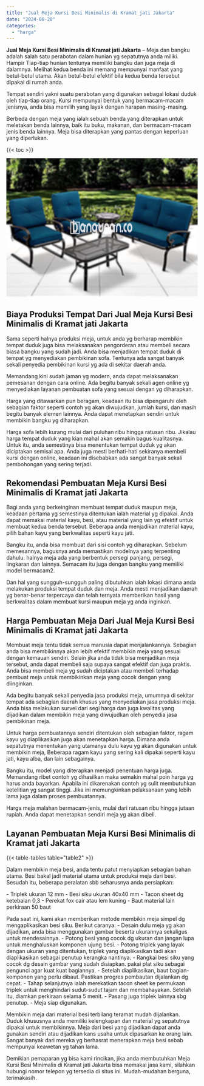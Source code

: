 ```yaml
---
title: "Jual Meja Kursi Besi Minimalis di Kramat jati Jakarta"
date: "2024-08-20"
categories: 
  - "harga"
---
```


**Jual Meja Kursi Besi Minimalis di Kramat jati Jakarta** – Meja dan bangku adalah salah satu perabotan dalam hunian yg sepatutnya anda miliki. Hampir Tiap-tiap hunian tentunya memiliki bangku dan juga meja di dalamnya. Melihat kedua benda ini memang mempunyai manfaat yang betul-betul utama. Akan betul-betul efektif bila kedua benda tersebut dipakai di rumah anda.

Tempat sendiri yakni suatu perabotan yang digunakan sebagai lokasi duduk oleh tiap-tiap orang. Kursi mempunyai bentuk yang bermacam-macam jenisnya, anda bisa memilih yang layak dengan harapan masing-masing.

Berbeda dengan meja yang ialah sebuah benda yang diterapkan untuk meletakan benda lainnya, baik itu buku, makanan, dan bermacam-macam jenis benda lainnya. Meja bisa diterapkan yang pantas dengan keperluan yang diperlukan.

{{< toc >}}

![Jual Meja Kursi Besi Minimalis di Kramat jati Jakarta](/images/jual-meja-besi-murah04.png)

## Biaya Produksi Tempat Dari Jual Meja Kursi Besi Minimalis di Kramat jati Jakarta

Sama seperti halnya produksi meja, untuk anda yg berharap membikin tempat duduk juga bisa melaksanakan pengorderan atau membeli secara biasa bangku yang sudah jadi. Anda bisa menjadikan tempat duduk di tempat yg menyediakan pembikinan sofa. Tentunya ada sangat banyak sekali penyedia pembikinan kursi yg ada di sekitar daerah anda.

Memandang kini sudah jaman yg modern, anda dapat melaksanakan pemesanan dengan cara online. Ada begitu banyak sekali agen online yg menyediakan layanan pembuatan sofa yang sesuai dengan yg diharapkan.

Harga yang ditawarkan pun beragam, keadaan itu bisa dipengaruhi oleh sebagian faktor seperti contoh yg akan diwujudkan, jumlah kursi, dan masih begitu banyak elemen lainnya. Anda dapat menetapkan sendiri untuk membikin bangku yg diharapkan.

Harga sofa lebih kurang mulai dari puluhan ribu hingga ratusan ribu. Jikalau harga tempat duduk yang kian mahal akan semakin bagus kualitasnya. Untuk itu, anda semestinya bisa menentukan tempat duduk yg akan diciptakan semisal apa. Anda juga mesti berhati-hati sekiranya membeli kursi dengan online, keadaan ini disebabkan ada sangat banyak sekali pembohongan yang sering terjadi.

## Rekomendasi Pembuatan Meja Kursi Besi Minimalis di Kramat jati Jakarta

Bagi anda yang berkeinginan membuat tempat duduk maupun meja, keadaan pertama yg semestinya ditentukan ialah material yg dipakai. Anda dapat memakai material kayu, besi, atau material yang lain yg efektif untuk membuat kedua benda tersebut. Beberapa anda menjadikan material kayu, pilih bahan kayu yang berkwalitas seperti kayu jati.

Bangku itu, anda bisa membuat dari sisi contoh yg diharapkan. Sebelum memesannya, bagusnya anda memastikan modelnya yang terpenting dahulu. halnya meja ada yang berbentuk persegi panjang, persegi, lingkaran dan lainnya. Semacam itu juga dengan bangku yang memiliki model bermacam2.

Dan hal yang sungguh-sungguh paling dibutuhkan ialah lokasi dimana anda melakukan produksi tempat duduk dan meja. Anda mesti menjadikan daerah yg benar-benar terpercaya dan telah ternyata memberikan hasil yang berkwalitas dalam membuat kursi maupun meja yg anda inginkan.

## Harga Pembuatan Meja Dari Jual Meja Kursi Besi Minimalis di Kramat jati Jakarta

Membuat meja tentu tidak semua manusia dapat menjalankannya. Sebagian anda bisa membikinnya akan lebih efektif membikin meja yang sesuai dengan kemauan sendiri. Selain jika anda tidak bisa menjadikan meja tersebut, anda dapat membeli saja supaya sangat efektif dan juga praktis. Anda bisa membeli meja yg sudah diciptakan atau membeli terhadap pembuat meja untuk membikinkan meja yang cocok dengan yang diinginkan.

Ada begitu banyak sekali penyedia jasa produksi meja, umumnya di sekitar tempat ada sebagian daerah khusus yang menyediakan jasa produksi meja. Anda bisa melakukan survei dari segi harga dan juga kwalitas yang dijadikan dalam membikin meja yang diwujudkan oleh penyedia jasa pembikinan meja.

Untuk harga pembuatannya sendiri ditentukan oleh sebagian faktor, ragam kayu yg diaplikasikan juga akan menetapkan harga. Dimana anda sepatutnya menentukan yang utamanya dulu kayu yg akan digunakan untuk membikin meja, Beberapa ragam kayu yang sering kali dipakai seperti kayu jati, kayu alba, dan lain sebagainya.

Bangku itu, model yang diterapkan menjadi penentuan harga juga. Memandang ribet contoh yg dihasilkan maka semakin mahal poin harga yg harus anda bayarkan. Apabila ini dikarenakan contoh yg sulit membutuhkan ketelitian yg sangat tinggi. Jika ini memungkinkan pelaksanaan yang lebih lama juga dalam proses pembuatannya.

Harga meja malahan bermacam-jenis, mulai dari ratusan ribu hingga jutaan rupiah. Anda dapat menetapkan sendiri meja yg akan dibeli.

## Layanan Pembuatan Meja Kursi Besi Minimalis di Kramat jati Jakarta

{{< table-tables table="table2" >}}

Dalam membikin meja besi, anda tentu patut menyiapkan sebagian bahan utama. Besi bakal jadi material utama untuk produksi meja dari besi. Sesudah itu, beberapa peralatan sbb seharusnya anda persiapkan:

\- Triplek ukuran 12 mm - Besi siku ukuran 40x40 mm - Tacon sheet dg ketebalan 0,3 - Perekat fox cair atau lem kuning - Baut material lain perkiraan 50 baut

Pada saat ini, kami akan memberikan metode membikin meja simpel dg mengaplikasikan besi siku. Berikut caranya: - Desain dulu meja yg akan dijadikan, anda bisa menggunakan gambar beserta ukurannya sekaligus untuk mendesainnya. - Potong besi yang cocok dg ukuran dan jangan lupa untuk menghaluskan komponen ujung besi. - Potong triplek yang layak dengan ukuran yang ditentukan, triplek yang diaplikasikan tadi akan diaplikasikan sebagai penutup kerangka nantinya. - Rangkai besi siku yang cocok dg desain gambar yang sudah disiapkan. pakai plat siku sebagai pengunci agar kuat kuat bagiannya. - Setelah diaplikasikan, baut bagian-komponen yang perlu dibaut. Pastikan progres pembautan dijalankan dg cepat. - Tahap selanjutnya ialah merekatkan tacon sheet ke permukaan triplek untuk menghindari sudut-sudut tajam dan membahayakan. Setelah itu, diamkan perkiraan selama 5 menit. - Pasang juga triplek lainnya sbg penutup. - Meja siap digunakan.

Membikin meja dari material besi terbilang teramat mudah dijalankan. Duduk khususnya anda memiliki kelengkapan dan material yg sepatutnya dipakai untuk membikinnya. Meja dari besi yang dijadikan dapat anda gunakan sendiri atau dijadikan kans usaha untuk dipasarkan ke orang lain. Sangat banyak dari mereka yg berhasrat menerapkan meja besi sebab mempunyai keawetan yg tahan lama.

Demikian pemaparan yg bisa kami rincikan, jika anda membutuhkan Meja Kursi Besi Minimalis di Kramat jati Jakarta bisa memakai jasa kami, silahkan hubungi nomor telepon yg tersedia di situs ini. Mudah-mudahan berguna, terimakasih.
